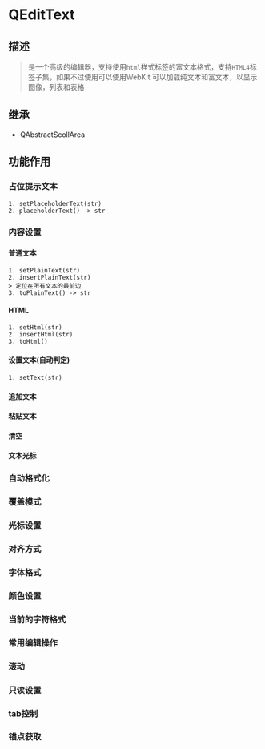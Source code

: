 # QEditText

## 描述
> 是一个高级的编辑器，支持使用`html`样式标签的富文本格式，支持`HTML4`标签子集，如果不过使用可以使用WebKit
> 可以加载纯文本和富文本，以显示图像，列表和表格

## 继承
- QAbstractScollArea 

## 功能作用
### 占位提示文本
    1. setPlaceholderText(str)
    2. placeholderText() -> str 

### 内容设置
#### 普通文本
    1. setPlainText(str)
    2. insertPlainText(str)
    > 定位在所有文本的最前边
    3. toPlainText() -> str
#### HTML
    1. setHtml(str)
    2. insertHtml(str)
    3. toHtml()
#### 设置文本(自动判定)
    1. setText(str)
#### 追加文本
#### 粘贴文本
#### 清空
#### 文本光标
### 自动格式化
### 覆盖模式
### 光标设置
### 对齐方式
### 字体格式
### 颜色设置
### 当前的字符格式
### 常用编辑操作
### 滚动
### 只读设置
### tab控制
### 锚点获取